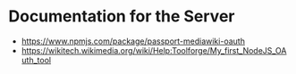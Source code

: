 # Documentation for the Server

- <https://www.npmjs.com/package/passport-mediawiki-oauth>
- <https://wikitech.wikimedia.org/wiki/Help:Toolforge/My_first_NodeJS_OAuth_tool>